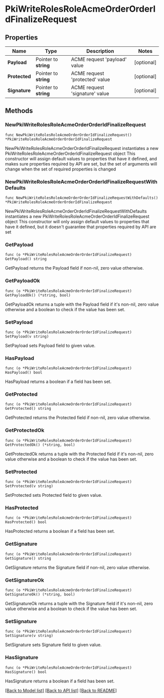 # PkiWriteRolesRoleAcmeOrderOrderIdFinalizeRequest


## Properties

Name | Type | Description | Notes
------------ | ------------- | ------------- | -------------
**Payload** | Pointer to **string** | ACME request &#x27;payload&#x27; value | [optional] 
**Protected** | Pointer to **string** | ACME request &#x27;protected&#x27; value | [optional] 
**Signature** | Pointer to **string** | ACME request &#x27;signature&#x27; value | [optional] 



## Methods


### NewPkiWriteRolesRoleAcmeOrderOrderIdFinalizeRequest

`func NewPkiWriteRolesRoleAcmeOrderOrderIdFinalizeRequest() *PkiWriteRolesRoleAcmeOrderOrderIdFinalizeRequest`

NewPkiWriteRolesRoleAcmeOrderOrderIdFinalizeRequest instantiates a new PkiWriteRolesRoleAcmeOrderOrderIdFinalizeRequest object
This constructor will assign default values to properties that have it defined,
and makes sure properties required by API are set, but the set of arguments
will change when the set of required properties is changed

### NewPkiWriteRolesRoleAcmeOrderOrderIdFinalizeRequestWithDefaults

`func NewPkiWriteRolesRoleAcmeOrderOrderIdFinalizeRequestWithDefaults() *PkiWriteRolesRoleAcmeOrderOrderIdFinalizeRequest`

NewPkiWriteRolesRoleAcmeOrderOrderIdFinalizeRequestWithDefaults instantiates a new PkiWriteRolesRoleAcmeOrderOrderIdFinalizeRequest object
This constructor will only assign default values to properties that have it defined,
but it doesn't guarantee that properties required by API are set


### GetPayload

`func (o *PkiWriteRolesRoleAcmeOrderOrderIdFinalizeRequest) GetPayload() string`

GetPayload returns the Payload field if non-nil, zero value otherwise.

### GetPayloadOk

`func (o *PkiWriteRolesRoleAcmeOrderOrderIdFinalizeRequest) GetPayloadOk() (*string, bool)`

GetPayloadOk returns a tuple with the Payload field if it's non-nil, zero value otherwise
and a boolean to check if the value has been set.

### SetPayload

`func (o *PkiWriteRolesRoleAcmeOrderOrderIdFinalizeRequest) SetPayload(v string)`

SetPayload sets Payload field to given value.


### HasPayload

`func (o *PkiWriteRolesRoleAcmeOrderOrderIdFinalizeRequest) HasPayload() bool`

HasPayload returns a boolean if a field has been set.




### GetProtected

`func (o *PkiWriteRolesRoleAcmeOrderOrderIdFinalizeRequest) GetProtected() string`

GetProtected returns the Protected field if non-nil, zero value otherwise.

### GetProtectedOk

`func (o *PkiWriteRolesRoleAcmeOrderOrderIdFinalizeRequest) GetProtectedOk() (*string, bool)`

GetProtectedOk returns a tuple with the Protected field if it's non-nil, zero value otherwise
and a boolean to check if the value has been set.

### SetProtected

`func (o *PkiWriteRolesRoleAcmeOrderOrderIdFinalizeRequest) SetProtected(v string)`

SetProtected sets Protected field to given value.


### HasProtected

`func (o *PkiWriteRolesRoleAcmeOrderOrderIdFinalizeRequest) HasProtected() bool`

HasProtected returns a boolean if a field has been set.




### GetSignature

`func (o *PkiWriteRolesRoleAcmeOrderOrderIdFinalizeRequest) GetSignature() string`

GetSignature returns the Signature field if non-nil, zero value otherwise.

### GetSignatureOk

`func (o *PkiWriteRolesRoleAcmeOrderOrderIdFinalizeRequest) GetSignatureOk() (*string, bool)`

GetSignatureOk returns a tuple with the Signature field if it's non-nil, zero value otherwise
and a boolean to check if the value has been set.

### SetSignature

`func (o *PkiWriteRolesRoleAcmeOrderOrderIdFinalizeRequest) SetSignature(v string)`

SetSignature sets Signature field to given value.


### HasSignature

`func (o *PkiWriteRolesRoleAcmeOrderOrderIdFinalizeRequest) HasSignature() bool`

HasSignature returns a boolean if a field has been set.









[[Back to Model list]](../README.md#documentation-for-models) [[Back to API list]](../README.md#documentation-for-api-endpoints) [[Back to README]](../README.md)


